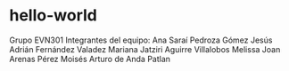 # hello-world
Grupo EVN301
Integrantes del equipo:
Ana Saraí Pedroza Gómez
Jesús Adrián Fernández Valadez
Mariana Jatziri Aguirre Villalobos
Melissa Joan Arenas Pérez
Moisés Arturo de Anda Patlan
